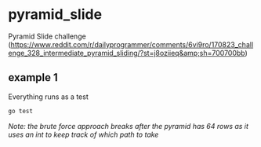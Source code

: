# pyramid_slide
Pyramid Slide challenge (https://www.reddit.com/r/dailyprogrammer/comments/6vi9ro/170823_challenge_328_intermediate_pyramid_sliding/?st=j8oziieq&amp;sh=700700bb)

## example 1

Everything runs as a test

``` bash
go test
```

*Note: the brute force approach breaks after the pyramid has 64 rows as it uses an int to keep track of which path to take*